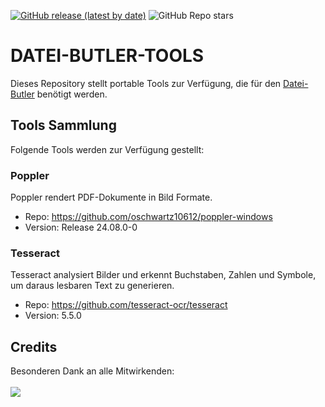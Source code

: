 [![GitHub release (latest by date)](https://img.shields.io/github/v/release/Adm-ctrl/datei-butler-tools)](https://github.com/Adm-ctrl/datei-butler-tools/releases/latest)
![GitHub Repo stars](https://img.shields.io/github/stars/Adm-ctrl/datei-butler-tools)

# DATEI-BUTLER-TOOLS

Dieses Repository stellt portable Tools zur Verfügung, die für den [Datei-Butler](https://datei-butler.de) benötigt werden.

## Tools Sammlung

Folgende Tools werden zur Verfügung gestellt:

### Poppler

Poppler rendert PDF-Dokumente in Bild Formate.

- Repo: https://github.com/oschwartz10612/poppler-windows
- Version: Release 24.08.0-0

### Tesseract

Tesseract analysiert Bilder und erkennt Buchstaben, Zahlen und Symbole, um daraus lesbaren Text zu generieren.

- Repo: https://github.com/tesseract-ocr/tesseract
- Version: 5.5.0

## Credits

Besonderen Dank an alle Mitwirkenden:
<br><br>
<a href="https://github.com/Adm-ctrl/datei-butler-tools/graphs/contributors">
<img src="https://contrib.rocks/image?repo=Adm-ctrl/datei-butler-tools" />
</a>